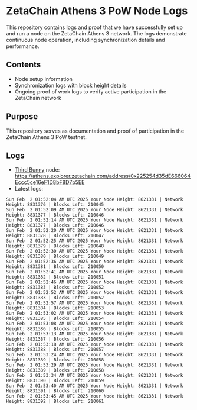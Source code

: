 # ZetaChain Athens 3 PoW Node Logs
This repository contains logs and proof that we have successfully set up and run a node on the ZetaChain Athens 3 network. The logs demonstrate continuous node operation, including synchronization details and performance.

## Contents
- Node setup information
- Synchronization logs with block height details
- Ongoing proof of work logs to verify active participation in the ZetaChain network

## Purpose
This repository serves as documentation and proof of participation in the ZetaChain Athens 3 PoW testnet.

## Logs

- [Third Bunny](https://thirdbunny.xyz/) node: https://athens.explorer.zetachain.com/address/0x225254d35dE666064Eccc5ce16eF1D8bF8D7b5EE
- Latest logs:
```
Sun Feb  2 01:52:04 AM UTC 2025 Your Node Height: 8621331 | Network Height: 8831376 | Blocks Left: 210045
Sun Feb  2 01:52:09 AM UTC 2025 Your Node Height: 8621331 | Network Height: 8831377 | Blocks Left: 210046
Sun Feb  2 01:52:14 AM UTC 2025 Your Node Height: 8621331 | Network Height: 8831377 | Blocks Left: 210046
Sun Feb  2 01:52:20 AM UTC 2025 Your Node Height: 8621331 | Network Height: 8831378 | Blocks Left: 210047
Sun Feb  2 01:52:25 AM UTC 2025 Your Node Height: 8621331 | Network Height: 8831379 | Blocks Left: 210048
Sun Feb  2 01:52:30 AM UTC 2025 Your Node Height: 8621331 | Network Height: 8831380 | Blocks Left: 210049
Sun Feb  2 01:52:36 AM UTC 2025 Your Node Height: 8621331 | Network Height: 8831381 | Blocks Left: 210050
Sun Feb  2 01:52:41 AM UTC 2025 Your Node Height: 8621331 | Network Height: 8831382 | Blocks Left: 210051
Sun Feb  2 01:52:46 AM UTC 2025 Your Node Height: 8621331 | Network Height: 8831383 | Blocks Left: 210052
Sun Feb  2 01:52:52 AM UTC 2025 Your Node Height: 8621331 | Network Height: 8831383 | Blocks Left: 210052
Sun Feb  2 01:52:57 AM UTC 2025 Your Node Height: 8621331 | Network Height: 8831384 | Blocks Left: 210053
Sun Feb  2 01:53:02 AM UTC 2025 Your Node Height: 8621331 | Network Height: 8831385 | Blocks Left: 210054
Sun Feb  2 01:53:08 AM UTC 2025 Your Node Height: 8621331 | Network Height: 8831386 | Blocks Left: 210055
Sun Feb  2 01:53:13 AM UTC 2025 Your Node Height: 8621331 | Network Height: 8831387 | Blocks Left: 210056
Sun Feb  2 01:53:18 AM UTC 2025 Your Node Height: 8621331 | Network Height: 8831388 | Blocks Left: 210057
Sun Feb  2 01:53:24 AM UTC 2025 Your Node Height: 8621331 | Network Height: 8831389 | Blocks Left: 210058
Sun Feb  2 01:53:29 AM UTC 2025 Your Node Height: 8621331 | Network Height: 8831389 | Blocks Left: 210058
Sun Feb  2 01:53:34 AM UTC 2025 Your Node Height: 8621331 | Network Height: 8831390 | Blocks Left: 210059
Sun Feb  2 01:53:40 AM UTC 2025 Your Node Height: 8621331 | Network Height: 8831391 | Blocks Left: 210060
Sun Feb  2 01:53:45 AM UTC 2025 Your Node Height: 8621331 | Network Height: 8831392 | Blocks Left: 210061
```
